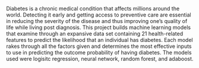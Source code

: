 Diabetes is a chronic medical condition that affects millions around the world. Detecting it early and getting access to preventive care are essential in reducing the severity of the disease and thus improving one’s quality of life while living post diagnosis. This project builds machine learning models that examine through an expansive data set containing 21 health-related features to predict the likelihood that an individual has diabetes. Each model rakes through all the factors given and determines the most effective inputs to use in predicting the outcome probability of having diabetes. The models used were logisitc regression, neural network, random forest, and adaboost.
